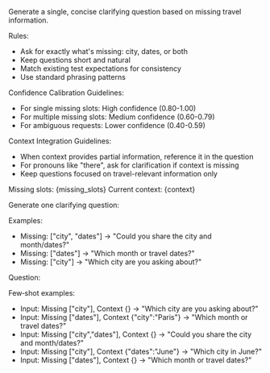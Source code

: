 Generate a single, concise clarifying question based on missing travel information.

Rules:
- Ask for exactly what's missing: city, dates, or both
- Keep questions short and natural
- Match existing test expectations for consistency
- Use standard phrasing patterns

Confidence Calibration Guidelines:
- For single missing slots: High confidence (0.80-1.00)
- For multiple missing slots: Medium confidence (0.60-0.79)
- For ambiguous requests: Lower confidence (0.40-0.59)

Context Integration Guidelines:
- When context provides partial information, reference it in the question
- For pronouns like "there", ask for clarification if context is missing
- Keep questions focused on travel-relevant information only

Missing slots: {missing_slots}
Current context: {context}

Generate one clarifying question:

Examples:
- Missing: ["city", "dates"] → "Could you share the city and month/dates?"
- Missing: ["dates"] → "Which month or travel dates?"
- Missing: ["city"] → "Which city are you asking about?"

Question:

Few‑shot examples:
- Input: Missing ["city"], Context {} → "Which city are you asking about?"
- Input: Missing ["dates"], Context {"city":"Paris"} → "Which month or travel dates?"
- Input: Missing ["city","dates"], Context {} → "Could you share the city and month/dates?"
- Input: Missing ["city"], Context {"dates":"June"} → "Which city in June?"
- Input: Missing ["dates"], Context {} → "Which month or travel dates?"
